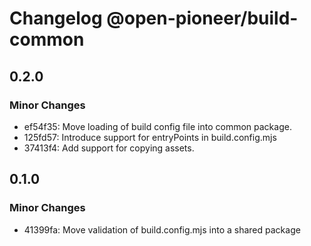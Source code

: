 # Changelog @open-pioneer/build-common

## 0.2.0

### Minor Changes

-   ef54f35: Move loading of build config file into common package.
-   125fd57: Introduce support for entryPoints in build.config.mjs
-   37413f4: Add support for copying assets.

## 0.1.0

### Minor Changes

-   41399fa: Move validation of build.config.mjs into a shared package
